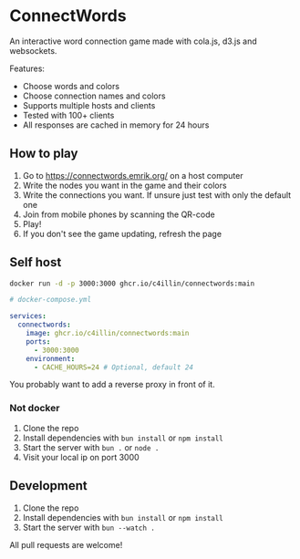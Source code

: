 # ConnectWords

An interactive word connection game made with cola.js, d3.js and websockets.

Features:

- Choose words and colors
- Choose connection names and colors
- Supports multiple hosts and clients
- Tested with 100+ clients
- All responses are cached in memory for 24 hours

## How to play

1. Go to https://connectwords.emrik.org/ on a host computer
2. Write the nodes you want in the game and their colors
3. Write the connections you want. If unsure just test with only the default one
4. Join from mobile phones by scanning the QR-code
5. Play!
6. If you don't see the game updating, refresh the page

## Self host

```bash
docker run -d -p 3000:3000 ghcr.io/c4illin/connectwords:main
```

```yaml
# docker-compose.yml

services:
  connectwords:
    image: ghcr.io/c4illin/connectwords:main
    ports:
      - 3000:3000
    environment:
      - CACHE_HOURS=24 # Optional, default 24
```

You probably want to add a reverse proxy in front of it.

### Not docker

1. Clone the repo
2. Install dependencies with `bun install` or `npm install`
3. Start the server with `bun .` or `node .`
4. Visit your local ip on port 3000

## Development

1. Clone the repo
2. Install dependencies with `bun install` or `npm install`
3. Start the server with `bun --watch .`

All pull requests are welcome!